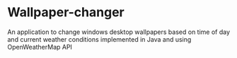 # Wallpaper-changer
An application to change windows desktop wallpapers based on time of day and current weather conditions
implemented in Java and using OpenWeatherMap API 
